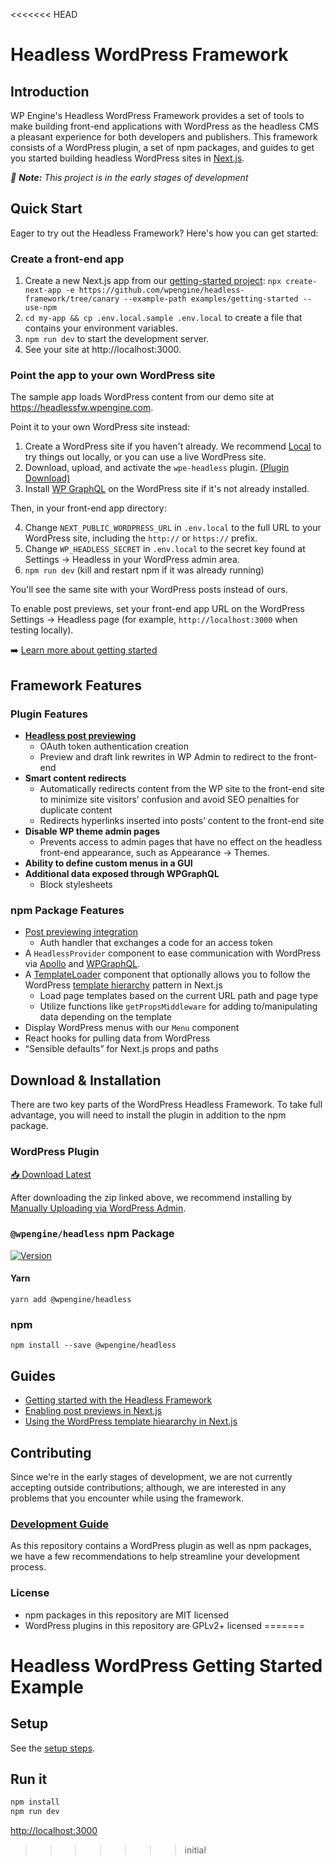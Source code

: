 <<<<<<< HEAD
# Headless WordPress Framework

## Introduction

WP Engine's Headless WordPress Framework provides a set of tools to make building front-end applications with WordPress as the headless CMS a pleasant experience for both developers and publishers. This framework consists of a WordPress plugin, a set of npm packages, and guides to get you started building headless WordPress sites in [Next.js](https://nextjs.org/).

_🚧 **Note:** This project is in the early stages of development_

## Quick Start

Eager to try out the Headless Framework? Here's how you can get started:

### Create a front-end app

1. Create a new Next.js app from our [getting-started project](https://github.com/wpengine/headless-framework/tree/canary/examples/getting-started): `npx create-next-app -e https://github.com/wpengine/headless-framework/tree/canary --example-path examples/getting-started --use-npm`
2. `cd my-app && cp .env.local.sample .env.local` to create a file that contains your environment variables.
3. `npm run dev` to start the development server.
4. See your site at http://localhost:3000.

### Point the app to your own WordPress site

The sample app loads WordPress content from our demo site at https://headlessfw.wpengine.com.

Point it to your own WordPress site instead:

1. Create a WordPress site if you haven't already. We recommend [Local](https://localwp.com/) to try things out locally, or you can use a live WordPress site.
2. Download, upload, and activate the `wpe-headless` plugin. [(Plugin Download)](https://wp-product-info.wpesvc.net/v1/plugins/wpe-headless?download)
3. Install [WP GraphQL](https://wordpress.org/plugins/wp-graphql/) on the WordPress site if it's not already installed.

Then, in your front-end app directory:

4. Change `NEXT_PUBLIC_WORDPRESS_URL` in `.env.local` to the full URL to your WordPress site, including the `http://` or `https://` prefix.
5. Change `WP_HEADLESS_SECRET` in `.env.local` to the secret key found at Settings → Headless in your WordPress admin area.
6. `npm run dev` (kill and restart npm if it was already running)

You'll see the same site with your WordPress posts instead of ours.

To enable post previews, set your front-end app URL on the WordPress Settings → Headless page (for example, `http://localhost:3000` when testing locally).

➡️ [Learn more about getting started](/docs/getting-started/)

## Framework Features

### Plugin Features

- **[Headless post previewing](/docs/previews/README.md)**
  - OAuth token authentication creation
  - Preview and draft link rewrites in WP Admin to redirect to the front-end
- **Smart content redirects**
  - Automatically redirects content from the WP site to the front-end site to minimize site visitors’ confusion and avoid SEO penalties for duplicate content
  - Redirects hyperlinks inserted into posts’ content to the front-end site
- **Disable WP theme admin pages**
  - Prevents access to admin pages that have no effect on the headless front-end appearance, such as Appearance → Themes.
- **Ability to define custom menus in a GUI**
- **Additional data exposed through WPGraphQL**
  - Block stylesheets

### npm Package Features

- [Post previewing integration](/docs/previews/README.md)
  - Auth handler that exchanges a code for an access token
- A `HeadlessProvider` component to ease communication with WordPress via [Apollo](https://www.apollographql.com/) and [WPGraphQL](https://www.wpgraphql.com/).
- A [TemplateLoader](/docs/templating/README.md) component that optionally allows you to follow the WordPress [template hierarchy](https://developer.wordpress.org/themes/basics/template-hierarchy/) pattern in Next.js
  - Load page templates based on the current URL path and page type
  - Utilize functions like `getPropsMiddleware` for adding to/manipulating data depending on the template
- Display WordPress menus with our `Menu` component
- React hooks for pulling data from WordPress
- “Sensible defaults” for Next.js props and paths

## Download & Installation

There are two key parts of the WordPress Headless Framework. To take full advantage, you will need to install the plugin in addition to the npm package.

### WordPress Plugin

[📥 Download Latest](https://wp-product-info.wpesvc.net/v1/plugins/wpe-headless?download)

After downloading the zip linked above, we recommend installing by [Manually Uploading via WordPress Admin](https://wordpress.org/support/article/managing-plugins/#manual-upload-via-wordpress-admin).

### `@wpengine/headless` npm Package

[![Version](https://img.shields.io/npm/v/@wpengine/headless.svg)](https://npmjs.org/package/@wpengine/headless)

#### Yarn

```shell
yarn add @wpengine/headless
```

### npm

```shell
npm install --save @wpengine/headless
```

## Guides

- [Getting started with the Headless Framework](/docs/getting-started/README.md)
- [Enabling post previews in Next.js](/docs/previews/README.md)
- [Using the WordPress template hieararchy in Next.js](/docs/previews/README.md)

## Contributing

Since we're in the early stages of development, we are not currently accepting outside contributions; although, we are
interested in any problems that you encounter while using the framework.

### [Development Guide](/docs/DEVELOPMENT.md)

As this repository contains a WordPress plugin as well as npm packages, we have a few recommendations to help
streamline your development process.

### License

- npm packages in this repository are MIT licensed
- WordPress plugins in this repository are GPLv2+ licensed
=======
# Headless WordPress Getting Started Example

## Setup

See the [setup steps](https://github.com/wpengine/headless-framework#quick-start).

## Run it

```bash
npm install
npm run dev
```

[http://localhost:3000]()
>>>>>>> initial
